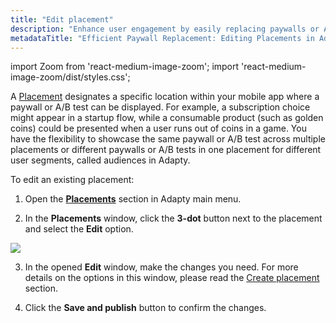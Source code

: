 ```yaml
---
title: "Edit placement"
description: "Enhance user engagement by easily replacing paywalls or A/B tests and adjusting target user segments within placements. Streamline the process of updating displayed content without requiring app releases"
metadataTitle: "Efficient Paywall Replacement: Editing Placements in Adapty"
---
```


import Zoom from 'react-medium-image-zoom';
import 'react-medium-image-zoom/dist/styles.css';

A [Placement](placements) designates a specific location within your mobile app where a paywall or A/B test can be displayed. For example, a subscription choice might appear in a startup flow, while a consumable product (such as golden coins) could be presented when a user runs out of coins in a game. You have the flexibility to showcase the same paywall or A/B test across multiple placements or different paywalls or A/B tests in one placement for different user segments, called audiences in Adapty.

To edit an existing placement:

1. Open the **[Placements](https://app.adapty.io/placements)** section in Adapty main menu.

2. In the **Placements** window, click the **3-dot** button next to the placement and select the **Edit** option.  

   
<Zoom>
  <img src={require('./img/e04a93a-edit_placement_list.webp').default}
  style={{
    border: '1px solid #727272', /* border width and color */
    width: '700px', /* image width */
    display: 'block', /* for alignment */
    margin: '0 auto' /* center alignment */
  }}
/>
</Zoom>




3. In the opened **Edit** window, make the changes you need. For more details on the options in this window, please read the [Create placement](create-placement) section.

4. Click the **Save and publish** button to confirm the changes.